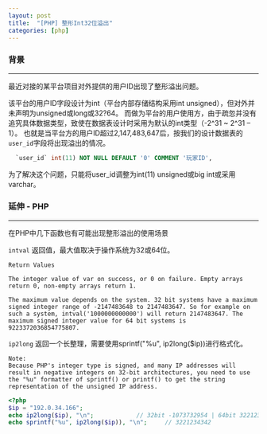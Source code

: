 ```yaml
---
layout: post
title:  "[PHP] 整形Int32位溢出"
categories: [php]
---
```


### 背景
-----------------------------

最近对接的某平台项目对外提供的用户ID出现了整形溢出问题。

该平台的用户ID字段设计为int（平台内部存储结构采用int unsigned），但对外并未声明为unsigned或long或32?64。
而做为平台的用户使用方，由于疏忽并没有追究具体数据类型，致使在数据表设计时采用为默认的int类型（-2^31 ~ 2^31 – 1）。
也就是当平台方的用户ID超过2,147,483,647后，按我们的设计数据表的`user_id`字段将出现溢出的情况。

```sql
  `user_id` int(11) NOT NULL DEFAULT '0' COMMENT '玩家ID',
```

为了解决这个问题，只能将user_id调整为int(11) unsigned或big int或采用varchar。


### 延伸 - PHP
-----------------------------

在PHP中几下函数也有可能出现整形溢出的使用场景

`intval` 返回值，最大值取决于操作系统为32或64位。

```
Return Values

The integer value of var on success, or 0 on failure. Empty arrays return 0, non-empty arrays return 1.

The maximum value depends on the system. 32 bit systems have a maximum signed integer range of -2147483648 to 2147483647. So for example on such a system, intval('1000000000000') will return 2147483647. The maximum signed integer value for 64 bit systems is 9223372036854775807.
```

`ip2long` 返回一个长整理，需要使用sprintf("%u", ip2long($ip))进行格式化。

```
Note:
Because PHP's integer type is signed, and many IP addresses will result in negative integers on 32-bit architectures, you need to use the "%u" formatter of sprintf() or printf() to get the string representation of the unsigned IP address.
```

```php
<?php
$ip = "192.0.34.166";
echo ip2long($ip), "\n"; 			// 32bit -1073732954 | 64bit 3221234342
echo sprintf("%u", ip2long($ip)), "\n";		// 3221234342
```
